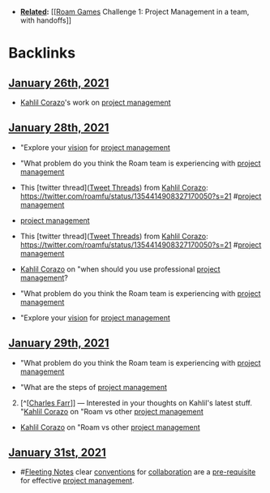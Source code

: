 - **[Related](<Related.md>):** [[[Roam Games](<[[Roam Games.md>) Challenge 1: Project Management in a team, with handoffs]]

# Backlinks
## [January 26th, 2021](<January 26th, 2021.md>)
- [Kahlil Corazo](<Kahlil Corazo.md>)'s work on [project management](<project management.md>)

## [January 28th, 2021](<January 28th, 2021.md>)
- "Explore your [vision]([Vision](<Vision.md>)) for [project management](<project management.md>)

- "What problem do you think the Roam team is experiencing with [project management](<project management.md>)

- This [twitter thread]([Tweet Threads](<Tweet Threads.md>)) from [Kahlil Corazo](<Kahlil Corazo.md>): https://twitter.com/roamfu/status/1354414908327170050?s=21 #[project management](<project management.md>)

- [project management](<project management.md>)

- This [twitter thread]([Tweet Threads](<Tweet Threads.md>)) from [Kahlil Corazo](<Kahlil Corazo.md>): https://twitter.com/roamfu/status/1354414908327170050?s=21 #[project management](<project management.md>)

- [Kahlil Corazo](<Kahlil Corazo.md>) on "when should you use professional [project management](<project management.md>)?

- "What problem do you think the Roam team is experiencing with [project management](<project management.md>)

- "Explore your [vision]([Vision](<Vision.md>)) for [project management](<project management.md>)

## [January 29th, 2021](<January 29th, 2021.md>)
- "What problem do you think the Roam team is experiencing with [project management](<project management.md>)

- "What are the steps of [project management](<project management.md>)

2. [^[[Charles Farr](<^[[Charles Farr.md>)]] — Interested in your thoughts on Kahlil's latest stuff. "[Kahlil Corazo](<Kahlil Corazo.md>) on "Roam vs other [project management](<project management.md>)

- [Kahlil Corazo](<Kahlil Corazo.md>) on "Roam vs other [project management](<project management.md>)

## [January 31st, 2021](<January 31st, 2021.md>)
- #[Fleeting Notes](<Fleeting Notes.md>) clear [conventions](<conventions.md>) for [collaboration](<collaboration.md>) are a [pre-requisite](<pre-requisite.md>) for effective [project management](<project management.md>).

